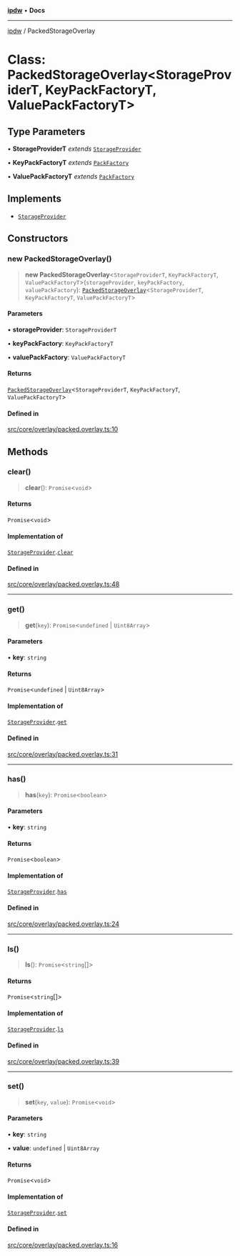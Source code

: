 [**ipdw**](../README.md) • **Docs**

***

[ipdw](../globals.md) / PackedStorageOverlay

# Class: PackedStorageOverlay\<StorageProviderT, KeyPackFactoryT, ValuePackFactoryT\>

## Type Parameters

• **StorageProviderT** *extends* [`StorageProvider`](../interfaces/StorageProvider.md)

• **KeyPackFactoryT** *extends* [`PackFactory`](../interfaces/PackFactory.md)

• **ValuePackFactoryT** *extends* [`PackFactory`](../interfaces/PackFactory.md)

## Implements

- [`StorageProvider`](../interfaces/StorageProvider.md)

## Constructors

### new PackedStorageOverlay()

> **new PackedStorageOverlay**\<`StorageProviderT`, `KeyPackFactoryT`, `ValuePackFactoryT`\>(`storageProvider`, `keyPackFactory`, `valuePackFactory`): [`PackedStorageOverlay`](PackedStorageOverlay.md)\<`StorageProviderT`, `KeyPackFactoryT`, `ValuePackFactoryT`\>

#### Parameters

• **storageProvider**: `StorageProviderT`

• **keyPackFactory**: `KeyPackFactoryT`

• **valuePackFactory**: `ValuePackFactoryT`

#### Returns

[`PackedStorageOverlay`](PackedStorageOverlay.md)\<`StorageProviderT`, `KeyPackFactoryT`, `ValuePackFactoryT`\>

#### Defined in

[src/core/overlay/packed.overlay.ts:10](https://github.com/ansi-code/ipdw/blob/01fadcc9abca9fbd90e38855b259b101aa727349/src/core/overlay/packed.overlay.ts#L10)

## Methods

### clear()

> **clear**(): `Promise`\<`void`\>

#### Returns

`Promise`\<`void`\>

#### Implementation of

[`StorageProvider`](../interfaces/StorageProvider.md).[`clear`](../interfaces/StorageProvider.md#clear)

#### Defined in

[src/core/overlay/packed.overlay.ts:48](https://github.com/ansi-code/ipdw/blob/01fadcc9abca9fbd90e38855b259b101aa727349/src/core/overlay/packed.overlay.ts#L48)

***

### get()

> **get**(`key`): `Promise`\<`undefined` \| `Uint8Array`\>

#### Parameters

• **key**: `string`

#### Returns

`Promise`\<`undefined` \| `Uint8Array`\>

#### Implementation of

[`StorageProvider`](../interfaces/StorageProvider.md).[`get`](../interfaces/StorageProvider.md#get)

#### Defined in

[src/core/overlay/packed.overlay.ts:31](https://github.com/ansi-code/ipdw/blob/01fadcc9abca9fbd90e38855b259b101aa727349/src/core/overlay/packed.overlay.ts#L31)

***

### has()

> **has**(`key`): `Promise`\<`boolean`\>

#### Parameters

• **key**: `string`

#### Returns

`Promise`\<`boolean`\>

#### Implementation of

[`StorageProvider`](../interfaces/StorageProvider.md).[`has`](../interfaces/StorageProvider.md#has)

#### Defined in

[src/core/overlay/packed.overlay.ts:24](https://github.com/ansi-code/ipdw/blob/01fadcc9abca9fbd90e38855b259b101aa727349/src/core/overlay/packed.overlay.ts#L24)

***

### ls()

> **ls**(): `Promise`\<`string`[]\>

#### Returns

`Promise`\<`string`[]\>

#### Implementation of

[`StorageProvider`](../interfaces/StorageProvider.md).[`ls`](../interfaces/StorageProvider.md#ls)

#### Defined in

[src/core/overlay/packed.overlay.ts:39](https://github.com/ansi-code/ipdw/blob/01fadcc9abca9fbd90e38855b259b101aa727349/src/core/overlay/packed.overlay.ts#L39)

***

### set()

> **set**(`key`, `value`): `Promise`\<`void`\>

#### Parameters

• **key**: `string`

• **value**: `undefined` \| `Uint8Array`

#### Returns

`Promise`\<`void`\>

#### Implementation of

[`StorageProvider`](../interfaces/StorageProvider.md).[`set`](../interfaces/StorageProvider.md#set)

#### Defined in

[src/core/overlay/packed.overlay.ts:16](https://github.com/ansi-code/ipdw/blob/01fadcc9abca9fbd90e38855b259b101aa727349/src/core/overlay/packed.overlay.ts#L16)
